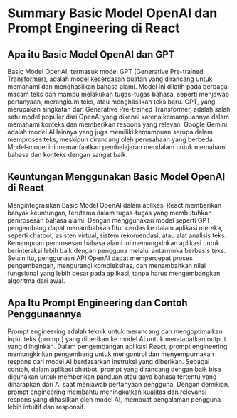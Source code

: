 # Summary Basic Model OpenAI dan Prompt Engineering di React

## Apa itu Basic Model OpenAI dan GPT

Basic Model OpenAI, termasuk model GPT (Generative Pre-trained Transformer), adalah model kecerdasan buatan yang dirancang untuk memahami dan menghasilkan bahasa alami. Model ini dilatih pada berbagai macam teks dan mampu melakukan tugas-tugas bahasa, seperti menjawab pertanyaan, merangkum teks, atau menghasilkan teks baru. GPT, yang merupakan singkatan dari Generative Pre-trained Transformer, adalah salah satu model populer dari OpenAI yang dikenal karena kemampuannya dalam memahami konteks dan memberikan respons yang relevan. Google Gemini adalah model AI lainnya yang juga memiliki kemampuan serupa dalam memproses teks, meskipun dirancang oleh perusahaan yang berbeda. Model-model ini memanfaatkan pembelajaran mendalam untuk memahami bahasa dan konteks dengan sangat baik.

## Keuntungan Menggunakan Basic Model OpenAI di React

Mengintegrasikan Basic Model OpenAI dalam aplikasi React memberikan banyak keuntungan, terutama dalam tugas-tugas yang membutuhkan pemrosesan bahasa alami. Dengan menggunakan model seperti GPT, pengembang dapat menambahkan fitur cerdas ke dalam aplikasi mereka, seperti chatbot, asisten virtual, sistem rekomendasi, atau alat analisis teks. Kemampuan pemrosesan bahasa alami ini memungkinkan aplikasi untuk berinteraksi lebih baik dengan pengguna melalui antarmuka berbasis teks. Selain itu, penggunaan API OpenAI dapat mempercepat proses pengembangan, mengurangi kompleksitas, dan menambahkan nilai fungsional yang lebih besar pada aplikasi, tanpa harus mengembangkan algoritma dari awal.

## Apa Itu Prompt Engineering dan Contoh Penggunaannya

Prompt engineering adalah teknik untuk merancang dan mengoptimalkan input teks (prompt) yang diberikan ke model AI untuk mendapatkan output yang diinginkan. Dalam pengembangan aplikasi React, prompt engineering memungkinkan pengembang untuk mengontrol dan menyempurnakan respons dari model AI berdasarkan instruksi yang diberikan. Sebagai contoh, dalam aplikasi chatbot, prompt yang dirancang dengan baik bisa digunakan untuk memberikan panduan atau gaya bahasa tertentu yang diharapkan dari AI saat menjawab pertanyaan pengguna. Dengan demikian, prompt engineering membantu meningkatkan kualitas dan relevansi respons yang dihasilkan oleh model AI, membuat pengalaman pengguna lebih intuitif dan responsif.

